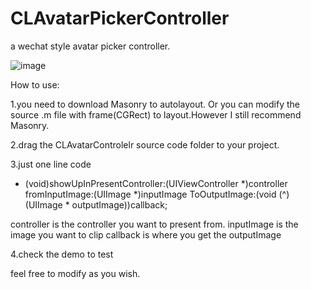 # CLAvatarPickerController
a wechat style avatar picker controller.

![image](https://raw.githubusercontent.com/iOS-mamu/CLAvatarPickerController/master/Clips/clip_0.png)

How to use:

1.you need to download Masonry to autolayout. Or you can modify the source .m file with frame(CGRect) to layout.However I still recommend Masonry.

2.drag the CLAvatarControlelr source code folder to your project.

3.just one line code
+ (void)showUpInPresentController:(UIViewController *)controller fromInputImage:(UIImage *)inputImage  ToOutputImage:(void (^)(UIImage * outputImage))callback;

controller is the controller you want to present from.
inputImage is the image you want to clip
callback is where you get the outputImage

4.check the demo to test


feel free to modify as you wish.
